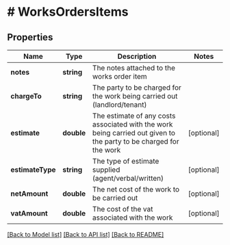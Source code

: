 # # WorksOrdersItems

## Properties

Name | Type | Description | Notes
------------ | ------------- | ------------- | -------------
**notes** | **string** | The notes attached to the works order item |
**chargeTo** | **string** | The party to be charged for the work being carried out (landlord/tenant) |
**estimate** | **double** | The estimate of any costs associated with the work being carried out given to the party to be charged for the work | [optional]
**estimateType** | **string** | The type of estimate supplied (agent/verbal/written) | [optional]
**netAmount** | **double** | The net cost of the work to be carried out | [optional]
**vatAmount** | **double** | The cost of the vat associated with the work | [optional]

[[Back to Model list]](../../README.md#models) [[Back to API list]](../../README.md#endpoints) [[Back to README]](../../README.md)
